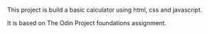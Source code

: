 This project is build a basic calculator using html, css and javascript.

It is based on The Odin Project foundations assignment.